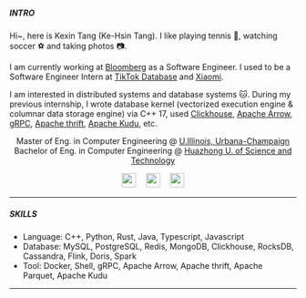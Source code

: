 <!-- Intro -->
##### INTRO
Hi~, here is Kexin Tang (Ke-Hsin Tang). I like playing tennis 🎾, watching soccer ⚽ and taking photos 📷.

I am currently working at <a href="https://www.linkedin.com/company/bloomberg/">Bloomberg</a> as a Software Engineer. I used to be a Software Engineer Intern at <a href="https://www.linkedin.com/company/tiktok/">TikTok Database</a> and <a href="https://www.linkedin.com/company/xiaomi-technology/">Xiaomi</a>.

I am interested in distributed systems and database systems 🐱. During my previous internship, I wrote database kernel (vectorized execution engine & columnar data storage engine) via C++ 17, used <a href="https://clickhouse.com/">Clickhouse</a>, <a href="https://arrow.apache.org/">Apache Arrow</a>, <a href="https://grpc.io/">gRPC</a>, <a href="https://thrift.apache.org/">Apache thrift</a>, <a href="https://kudu.apache.org/">Apache Kudu</a>, etc.

<p align="center">
    Master of Eng. in Computer Engineering @ <a href="https://www.uiuc.edu/">U.Illinois, Urbana-Champaign</a><br>
    Bachelor of Eng. in Computer Engineering @ <a href="https://www.hust.edu.cn/">Huazhong U. of Science and Technology</a>
</p>

<!-- Links -->
<p align="center">
  <a href="mailto:KexinTang.0210@gmail.com"><img src="https://github.com/FortAwesome/Font-Awesome/blob/6.x/svgs/solid/envelope.svg" width="25" height="25"/></a>&emsp;
  <a href="https://www.linkedin.com/in/kexintang0210/"><img src="https://github.com/FortAwesome/Font-Awesome/blob/6.x/svgs/brands/linkedin.svg" width="25" height="25"/></a>&emsp;
  <a href="http://www.kexintang.xyz"><img src="https://github.com/FortAwesome/Font-Awesome/blob/6.x/svgs/solid/link.svg" width="25" height="25"/></a>
    
</p>

<hr>

<!-- Skills -->
##### SKILLS
- Language: C++, Python, Rust, Java, Typescript, Javascript
- Database: MySQL, PostgreSQL, Redis, MongoDB, Clickhouse, RocksDB, Cassandra, Flink, Doris, Spark
- Tool: Docker, Shell, gRPC, Apache Arrow, Apache thrift, Apache Parquet, Apache Kudu

<hr>
